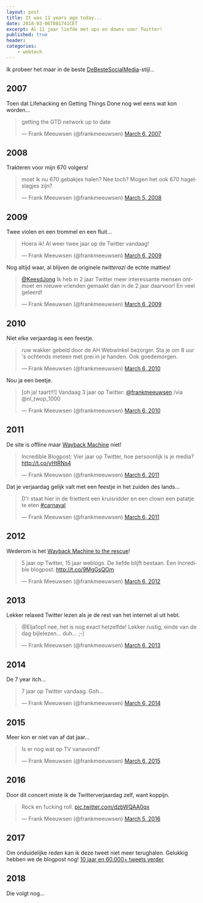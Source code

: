 ```yaml
---
layout: post
title: It was 11 years ago today...
date: 2018-03-06T081741CET
excerpt: Al 11 jaar liefde met ups en downs voor Twitter!
published: true
header:
categories: 
    - webtech
---
```


Ik probeer het maar in de beste [DeBesteSocialMedia](https://www.thebestsocial.media/nl/)-stijl...

## 2007

Toen dat Lifehacking en Getting Things Done nog wel eens wat kon worden...

<blockquote class="twitter-tweet" data-lang="en"><p lang="en" dir="ltr">getting the GTD network up to date</p>&mdash; Frank Meeuwsen (@frankmeeuwsen) <a href="https://twitter.com/frankmeeuwsen/status/5889188?ref_src=twsrc%5Etfw">March 6, 2007</a></blockquote>
<script async src="https://platform.twitter.com/widgets.js" charset="utf-8"></script>


## 2008

Trakteren voor mijn 670 volgers!

<blockquote class="twitter-tweet" data-lang="en"><p lang="nl" dir="ltr">moet ik nu 670 gebakjes halen? Nee toch? Mogen het ook 670 hagelslagjes zijn?</p>&mdash; Frank Meeuwsen (@frankmeeuwsen) <a href="https://twitter.com/frankmeeuwsen/status/767265964?ref_src=twsrc%5Etfw">March 5, 2008</a></blockquote>
<script async src="https://platform.twitter.com/widgets.js" charset="utf-8"></script>


## 2009

Twee violen en een trommel en een fluit...

<blockquote class="twitter-tweet" data-lang="en"><p lang="nl" dir="ltr">Hoera ik! Al weer twee jaar op de Twitter vandaag!</p>&mdash; Frank Meeuwsen (@frankmeeuwsen) <a href="https://twitter.com/frankmeeuwsen/status/1287516269?ref_src=twsrc%5Etfw">March 6, 2009</a></blockquote>
<script async src="https://platform.twitter.com/widgets.js" charset="utf-8"></script>

Nog altijd waar, al blijven de originele _twitterazi_ de echte matties!

<blockquote class="twitter-tweet" data-lang="en"><p lang="nl" dir="ltr"><a href="https://twitter.com/KeesdJong?ref_src=twsrc%5Etfw">@KeesdJong</a> Ik heb in 2 jaar Twitter meer interessante mensen ontmoet en nieuwe vrienden gemaakt dan in de 2 jaar daarvoor! En veel geleerd!</p>&mdash; Frank Meeuwsen (@frankmeeuwsen) <a href="https://twitter.com/frankmeeuwsen/status/1287531598?ref_src=twsrc%5Etfw">March 6, 2009</a></blockquote>
<script async src="https://platform.twitter.com/widgets.js" charset="utf-8"></script>


## 2010

Niet elke verjaardag is een feestje.

<blockquote class="twitter-tweet" data-lang="en"><p lang="nl" dir="ltr">ruw wakker gebeld door de AH Webwinkel bezorger. Sta je om 8 uur &#39;s ochtends meteen met prei in je handen. Ook goedemorgen.</p>&mdash; Frank Meeuwsen (@frankmeeuwsen) <a href="https://twitter.com/frankmeeuwsen/status/10063946940?ref_src=twsrc%5Etfw">March 6, 2010</a></blockquote>
<script async src="https://platform.twitter.com/widgets.js" charset="utf-8"></script>

Nou ja een beetje.

<blockquote class="twitter-tweet" data-lang="en"><p lang="nl" dir="ltr">[oh ja! taart!!!] Vandaag 3 jaar op  Twitter: <a href="https://twitter.com/frankmeeuwsen?ref_src=twsrc%5Etfw">@frankmeeuwsen</a> /via @nl_twop_1000</p>&mdash; Frank Meeuwsen (@frankmeeuwsen) <a href="https://twitter.com/frankmeeuwsen/status/10068277945?ref_src=twsrc%5Etfw">March 6, 2010</a></blockquote>
<script async src="https://platform.twitter.com/widgets.js" charset="utf-8"></script>


## 2011

De site is offline maar [Wayback Machine](http://web.archive.org/web/20130804073839/http://incredibleadventure.nl/2011/03/vier-jaar-op-twitter-hoe-persoonlijk-is-je-media/) niet!

<blockquote class="twitter-tweet" data-lang="en"><p lang="nl" dir="ltr">Incredible Blogpost: Vier jaar op Twitter, hoe persoonlijk is je media? <a href="http://t.co/yHtRNs4">http://t.co/yHtRNs4</a></p>&mdash; Frank Meeuwsen (@frankmeeuwsen) <a href="https://twitter.com/frankmeeuwsen/status/44329345350766592?ref_src=twsrc%5Etfw">March 6, 2011</a></blockquote>
<script async src="https://platform.twitter.com/widgets.js" charset="utf-8"></script>

Dat je verjaardag gelijk valt met een feestje in het zuiden des lands...

<blockquote class="twitter-tweet" data-lang="en"><p lang="nl" dir="ltr">D&#39;r staat hier in de friettent een kruisridder en een clown een patatje te eten <a href="https://twitter.com/hashtag/carnaval?src=hash&amp;ref_src=twsrc%5Etfw">#carnaval</a></p>&mdash; Frank Meeuwsen (@frankmeeuwsen) <a href="https://twitter.com/frankmeeuwsen/status/44446324820676609?ref_src=twsrc%5Etfw">March 6, 2011</a></blockquote>
<script async src="https://platform.twitter.com/widgets.js" charset="utf-8"></script>


## 2012

Wederom is het [Wayback Machine to the rescue](http://web.archive.org/web/20130609131857/http://incredibleadventure.nl/2012/03/5-jaar-op-twitter-en-15-jaar-weblogs-de-liefde-voor-publiceren-blijft)!

<blockquote class="twitter-tweet" data-lang="en"><p lang="nl" dir="ltr">5 jaar op Twitter, 15 jaar weblogs. De liefde blijft bestaan. Een Incredible blogpost: <a href="http://t.co/9MgGsQOm">http://t.co/9MgGsQOm</a></p>&mdash; Frank Meeuwsen (@frankmeeuwsen) <a href="https://twitter.com/frankmeeuwsen/status/176930124183248897?ref_src=twsrc%5Etfw">March 6, 2012</a></blockquote>
<script async src="https://platform.twitter.com/widgets.js" charset="utf-8"></script>


## 2013

Lekker relaxed Twitter lezen als je de rest van het internet al uit hebt.

<blockquote class="twitter-tweet" data-lang="en"><p lang="nl" dir="ltr">@Elja1op1 nee, het is nog exact hetzelfde! Lekker rustig, einde van de dag bijlelezen… duh… ;-)</p>&mdash; Frank Meeuwsen (@frankmeeuwsen) <a href="https://twitter.com/frankmeeuwsen/status/309236103506972672?ref_src=twsrc%5Etfw">March 6, 2013</a></blockquote>
<script async src="https://platform.twitter.com/widgets.js" charset="utf-8"></script>


## 2014

De 7 year itch...

<blockquote class="twitter-tweet" data-lang="en"><p lang="nl" dir="ltr">7 jaar op Twitter vandaag. Goh…</p>&mdash; Frank Meeuwsen (@frankmeeuwsen) <a href="https://twitter.com/frankmeeuwsen/status/441471992639029248?ref_src=twsrc%5Etfw">March 6, 2014</a></blockquote>
<script async src="https://platform.twitter.com/widgets.js" charset="utf-8"></script>


## 2015

Meer kon er niet van af dat jaar...

<blockquote class="twitter-tweet" data-lang="en"><p lang="nl" dir="ltr">Is er nog wat op TV vanavond?</p>&mdash; Frank Meeuwsen (@frankmeeuwsen) <a href="https://twitter.com/frankmeeuwsen/status/573895399007784961?ref_src=twsrc%5Etfw">March 6, 2015</a></blockquote>
<script async src="https://platform.twitter.com/widgets.js" charset="utf-8"></script>


## 2016

Door dit concert miste ik de Twitterverjaardag zelf, want koppijn.

<blockquote class="twitter-tweet" data-lang="en"><p lang="en" dir="ltr">Rock en fucking roll. <a href="https://t.co/dzbWQAA0qx">pic.twitter.com/dzbWQAA0qx</a></p>&mdash; Frank Meeuwsen (@frankmeeuwsen) <a href="https://twitter.com/frankmeeuwsen/status/706221013919473664?ref_src=twsrc%5Etfw">March 5, 2016</a></blockquote>
<script async src="https://platform.twitter.com/widgets.js" charset="utf-8"></script>


## 2017

Om onduidelijke reden kan ik deze tweet niet meer terughalen. Gelukkig hebben we de blogpost nog! [10 jaar en 60.000+ tweets verder](https://medium.com/@frankmeeuwsen/10-jaar-en-60-000-tweets-verder-f0096aecf159)

## 2018

Die volgt nog...

